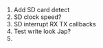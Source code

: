 1. Add SD card detect
2. SD clock speed?
3. SD interrupt RX TX callbacks
4. Test write look Jap?
5. 